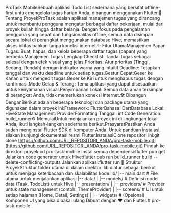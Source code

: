 ProTask MobileSebuah aplikasi Todo List sederhana yang bersifat offline-first untuk mengelola tugas harian Anda, dibangun menggunakan Flutter.🚀 Tentang ProyekProTask adalah aplikasi manajemen tugas yang dirancang untuk membantu pengguna mengatur berbagai daftar pekerjaan, mulai dari proyek kuliah hingga daftar belanja. Dengan fokus pada pengalaman pengguna yang cepat dan fungsionalitas offline, semua data disimpan secara lokal di perangkat menggunakan database Hive, memastikan aksesibilitas bahkan tanpa koneksi internet.✨ Fitur UtamaManajemen Papan Tugas: Buat, hapus, dan kelola beberapa daftar tugas (papan) yang berbeda.Manajemen Tugas Lengkap:Checklist: Tandai tugas sebagai selesai dengan efek visual yang jelas.Prioritas: Atur prioritas (Tinggi, Sedang, Rendah) dengan indikator warna yang intuitif.Deadline: Tetapkan tanggal dan waktu deadline untuk setiap tugas.Gestur Cepat:Geser ke Kanan untuk mengedit tugas.Geser ke Kiri untuk menghapus tugas dengan konfirmasi.Mode Gelap & Terang: Tema aplikasi yang dapat disesuaikan untuk kenyamanan visual.Penyimpanan Lokal: Semua data aman tersimpan di perangkat Anda, tidak memerlukan koneksi internet.🛠️ Dibangun DenganBerikut adalah beberapa teknologi dan package utama yang digunakan dalam proyek ini:Framework: FlutterBahasa: DartDatabase Lokal: HiveState Management: ProviderFormatting Tanggal: intlCode Generation: build_runner⚙️ MemulaiUntuk menjalankan proyek ini di lingkungan lokal Anda, ikuti langkah-langkah sederhana berikut.PrasyaratPastikan Anda sudah menginstal Flutter SDK di komputer Anda. Untuk panduan instalasi, silakan kunjungi dokumentasi resmi Flutter.InstalasiClone repositori ini:git clone [https://github.com/URL_REPOSITORI_ANDA/pro-task-mobile.git](https://github.com/URL_REPOSITORI_ANDA/pro-task-mobile.git)
Pindah ke direktori proyek:cd pro-task-mobile
Instal semua dependensi:flutter pub get
Jalankan code generator untuk Hive:flutter pub run build_runner build --delete-conflicting-outputs
Jalankan aplikasi:flutter run
📂 Struktur ProyekStruktur folder utama di dalam direktori lib diatur sebagai berikut untuk menjaga keterbacaan dan skalabilitas kode:lib/
|-- main.dart           # File utama untuk menjalankan aplikasi
|-- data/
|   |-- models/         # Definisi model data (Task, TodoList) untuk Hive
|-- presentation/
|   |-- providers/      # Provider untuk state management (contoh: ThemeProvider)
|   |-- screens/        # UI untuk setiap halaman (Home, Detail, Settings)
|   |-- widgets/        # (Opsional) Komponen UI yang bisa dipakai ulang
Dibuat dengan ❤️ dan Flutter.# pro-task-mobile
